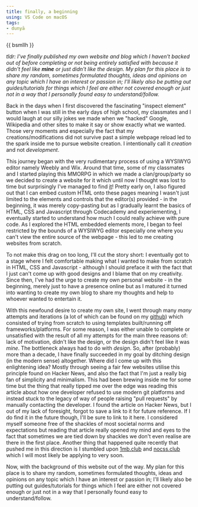 ```yaml
---
title: finally, a beginning
using: VS Code on macOS
tags:
- dunyā
---
```


{{ bsmllh }}

_tldr: I've finally published my own website and blog which I haven't backed out of before completing or not being entirely satisfied with because it didn't feel like **mine** or just didn't like the design. My plan for this place is to share my random, sometimes formulated thoughts, ideas and opinions on any topic which I have an interest or passion in; I'll likely also be putting out guides/tutorials for things which I feel are either not covered enough or just not in a way that I personally found easy to understand/follow._

Back in the days when I first discovered the fascinating "inspect element" button when I was still in the early days of high school, my classmates and I would laugh at our silly jokes we made when we "hacked" Google, Wikipedia and other sites to make it say or show exactly what we wanted. Those very moments and especially the fact that my creations/modifications did not survive past a simple webpage reload led to the spark inside me to pursue website creation. I intentionally call it _creation_ and not _development_.

This journey began with the very rudimentary process of using a WYSIWYG editor namely Weebly and Wix. Around that time, some of my classmates and I started playing this MMORPG in which we made a clan/group/party so we decided to create a website for it which until now I thought was lost to time but surprisingly I've managed to find <a href="https://oncothelegion.weebly.com" target="_blank">it</a>! Pretty early on, I also figured out that I can embed custom HTML onto these pages meaning I wasn't just limited to the elements and controls that the editor(s) provided - in the beginning, it was merely copy-pasting but as I gradually learnt the basics of HTML, CSS and Javascript through Codecademy and experiementing, I eventually started to understand how much I could really achieve with pure code. As I explored the HTML embedded elements more, I began to feel restricted by the bounds of a WYSIWYG editor especially one where you can't view the entire source of the webpage - this led to me creating websites from scratch.

To not make this drag on too long, I'll cut the story short: I eventually got to a stage where I felt comfortable making what I wanted to make from scratch in HTML, CSS and Javascript - although I should preface it with the fact that I just can't come up with good designs and I blame that on my creativity. Since then, I've had the urge to create my own personal website - in the beginning, merely just to have a presence online but as I matured it turned into wanting to create my own blog to share my thoughts and help to whoever wanted to entertain it.

With this newfound desire to create my own site, I went through many _many_ attempts and iterations (a lot of which can be found on my <a href="https://github.com/abulujayn" target="_blank">github</a>) which consisted of trying from scratch to using templates built/running off frameworks/platforms. For some reason, I was either unable to complete or unsatisfied with the result of all my attempts for the main three reasons of: lack of motivation, didn't like the design, or the design didn't feel like it was _mine_. The bottleneck always had to do with _design_. So, after (probably) more than a decade, I have finally succeeded in my goal by ditching design (in the modern sense) altogether. Where did I come up with this enlightening idea? Mostly through seeing a fair few websites utilise this principle found on Hacker News, and also the fact that I'm just a really big fan of simplicity and minimalism. This had been brewing inside me for some time but the thing that really tipped me over the edge was reading this article about how one developer refused to use modern git platforms and instead stuck to the legacy of way of people raising "pull requests" by manually contacting the developer. I found the article on Hacker News, but I out of my lack of foresight, forgot to save a link to it for future reference. If I do find it in the future though, I'll be sure to link to it here. I considered myself someone free of the shackles of most societal norms and expectations but reading that article really opened my mind and eyes to the fact that sometimes we are tied down by shackles we don't even realise are there in the first place. Another thing that happened quite recently that pushed me in this direction is I stumbled upon <a href="https://1mb.club" target="_blank">1mb.club</a> and <a href="https://nocss.club" target="_blank">nocss.club</a> which I will most likely be applying to very soon.

Now, with the background of this website out of the way. My plan for this place is to share my random, sometimes formulated thoughts, ideas and opinions on any topic which I have an interest or passion in; I'll likely also be putting out guides/tutorials for things which I feel are either not covered enough or just not in a way that I personally found easy to understand/follow.